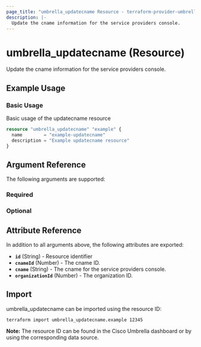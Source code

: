 ```yaml
---
page_title: "umbrella_updatecname Resource - terraform-provider-umbrella"
description: |-
  Update the cname information for the service providers console.
---
```


# umbrella_updatecname (Resource)

Update the cname information for the service providers console.

## Example Usage


### Basic Usage

Basic usage of the updatecname resource

```terraform
resource "umbrella_updatecname" "example" {
  name        = "example-updatecname"
  description = "Example updatecname resource"
}
```



## Argument Reference

The following arguments are supported:

### Required



### Optional



## Attribute Reference

In addition to all arguments above, the following attributes are exported:

- **`id`** (String) - Resource identifier
- **`cnameId`** (Number) - The cname ID.
- **`cname`** (String) - The cname for the service providers console.
- **`organizationId`** (Number) - The organization ID.



## Import

umbrella_updatecname can be imported using the resource ID:

```shell
terraform import umbrella_updatecname.example 12345
```

**Note:** The resource ID can be found in the Cisco Umbrella dashboard or by using the corresponding data source.

